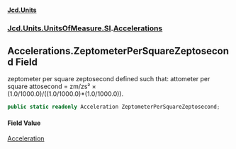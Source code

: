 #### [Jcd.Units](index.md 'index')
### [Jcd.Units.UnitsOfMeasure.SI](Jcd.Units.UnitsOfMeasure.SI.md 'Jcd.Units.UnitsOfMeasure.SI').[Accelerations](Accelerations.md 'Jcd.Units.UnitsOfMeasure.SI.Accelerations')

## Accelerations.ZeptometerPerSquareZeptosecond Field

zeptometer per square zeptosecond defined such that: attometer per square attosecond = zm/zs² ×  
(1.0/1000.0)/((1.0/1000.0)*(1.0/1000.0)).

```csharp
public static readonly Acceleration ZeptometerPerSquareZeptosecond;
```

#### Field Value
[Acceleration](Acceleration.md 'Jcd.Units.UnitTypes.Acceleration')